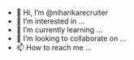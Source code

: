 - 👋 Hi, I’m @niharikarecruiter
- 👀 I’m interested in ...
- 🌱 I’m currently learning ...
- 💞️ I’m looking to collaborate on ...
- 📫 How to reach me ...

<!---
niharikarecruiter/niharikarecruiter is a ✨ special ✨ repository because its `README.md` (this file) appears on your GitHub profile.
You can click the Preview link to take a look at your changes.
--->
